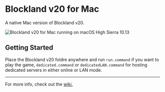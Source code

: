 # Blockland v20 for Mac
A native Mac version of Blockland v20.

![Blockland v20 for Mac running on macOS High Sierra 10.13](https://i.imgur.com/sAIdqts.png)

## Getting Started
Place the Blockland v20 foldre anywhere and run `run.command` if you want to play the game, `dedicated.command` or `dedicatedLAN.command` for hosting dedicated servers in either online or LAN mode.

***

For more info, check out the [wiki.](https://github.com/Ahe4d/blockland-20-mac/wiki)
